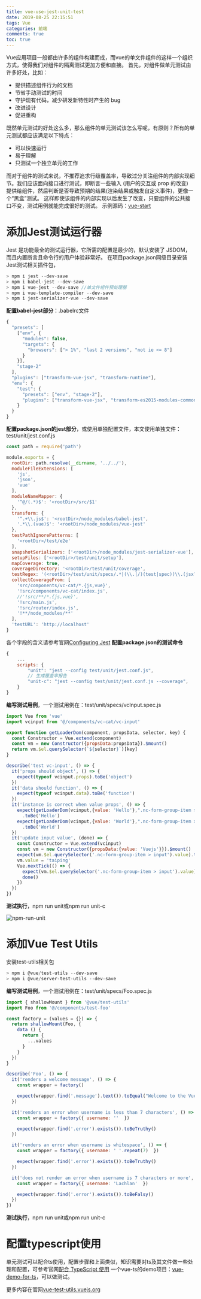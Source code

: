 ```yaml
---
title: vue-use-jest-unit-test
date: 2019-08-25 22:15:51
tags: Vue
categories: 前端
comments: true
toc: true
---
```


Vue应用项目一般都由许多的组件构建而成，而vue的单文件组件的这样一个组织方式，使得我们对组件的隔离测试更加方便和直接。
首先，对组件做单元测试由许多好处，比如：
<!--more-->
- 提供描述组件行为的文档
- 节省手动测试的时间
- 守护现有代码，减少研发新特性时产生的 bug
- 改进设计
- 促进重构

既然单元测试的好处这么多，那么组件的单元测试该怎么写呢，有原则？所有的单元测试都应该满足以下特点：

- 可以快速运行
- 易于理解
- 只测试一个独立单元的工作

而对于组件的测试来说，不推荐追求行级覆盖率，导致过分关注组件的内部实现细节。我们应该面向接口进行测试，即断言一些输入 (用户的交互或 prop 的改变) 提供给组件，然后判断是否导致预期的结果(渲染结果或触发自定义事件)，更像一个“黑盒”测试。
这样即使该组件的内部实现以后发生了改变，只要组件的公共接口不变，测试用例就能完成很好的测试。
示例源码：[vue-start](https://github.com/blueskyawen/vue-start)

# 添加Jest测试运行器
Jest 是功能最全的测试运行器，它所需的配置是最少的，默认安装了 JSDOM，而且内置断言且命令行的用户体验非常好。
在项目package.json同级目录安装Jest测试相关插件包，
```javascript
> npm i jest --dev-save
> npm i babel-jest --dev-save
> npm i vue-jest --dev-save //单文件组件预处理器
> npm i vue-template-compiler --dev-save
> npm i jest-serializer-vue --dev-save
```
**配置babel-jest部分**：.babelrc文件
```javascript
{
  "presets": [
    ["env", {
      "modules": false,
      "targets": {
        "browsers": ["> 1%", "last 2 versions", "not ie <= 8"]
      }
    }],
    "stage-2"
  ],
  "plugins": ["transform-vue-jsx", "transform-runtime"],
  "env": {
    "test": {
      "presets": ["env", "stage-2"],
      "plugins": ["transform-vue-jsx", "transform-es2015-modules-commonjs", "dynamic-import-node"]
    }
  }
}
```
**配置package.json的jest部分**，或使用单独配置文件，本文使用单独文件：test/unit/jest.conf.js
```javascript
const path = require('path')

module.exports = {
  rootDir: path.resolve(__dirname, '../../'),
  moduleFileExtensions: [
    'js',
    'json',
    'vue'
  ],
  moduleNameMapper: {
    '^@/(.*)$': '<rootDir>/src/$1'
  },
  transform: {
    '^.+\\.js$': '<rootDir>/node_modules/babel-jest',
    '.*\\.(vue)$': '<rootDir>/node_modules/vue-jest'
  },
  testPathIgnorePatterns: [
    '<rootDir>/test/e2e'
  ],
  snapshotSerializers: ['<rootDir>/node_modules/jest-serializer-vue'],
  setupFiles: ['<rootDir>/test/unit/setup'],
  mapCoverage: true,
  coverageDirectory: '<rootDir>/test/unit/coverage',
  testRegex: '(<rootDir>/test/unit/specs/.*|(\\.|/)(test|spec))\\.(jsx?|tsx?)$',
  collectCoverageFrom: [
    'src/components/vc-cat/*.{js,vue}',
    '!src/components/vc-cat/index.js',
    //'!src/**/*.{js,vue}',
    '!src/main.js',
    '!src/router/index.js',
    '!**/node_modules/**'
  ],
  'testURL': 'http://localhost'
}
```
各个字段的含义请参考官网[Configuring Jest](https://jestjs.io/docs/zh-Hans/configuration)
**配置package.json的测试命令**
```javascript
{
    ...
    scripts: {
        "unit": "jest --config test/unit/jest.conf.js",
        // 生成覆盖率报告
        "unit-c": "jest --config test/unit/jest.conf.js --coverage", 
    }
}
```
**编写测试用例**，一个测试用例在：test/unit/specs/vcInput.spec.js
```javascript
import Vue from 'vue'
import vcinput from '@/components/vc-cat/vc-input'

export function getLoaderDom(component, propsData, selector, key) {
  const Constructor = Vue.extend(component)
  const vm = new Constructor({propsData:propsData}).$mount()
  return vm.$el.querySelector(`${selector}`)[key]
}

describe('test vc-input', () => {
  it('props should object', () => {
    expect(typeof vcinput.props).toBe('object')
  })
  it('data should function', () => {
    expect(typeof vcinput.data).toBe('function')
  })
  it('instance is correct when value props', () => {
    expect(getLoaderDom(vcinput,{value: 'Hello'},".nc-form-group-item > input","value"))
      .toBe('Hello')
    expect(getLoaderDom(vcinput,{value: 'World'},".nc-form-group-item > input","value"))
      .toBe('World')
  })
  it('update input value', (done) => {
    const Constructor = Vue.extend(vcinput)
    const vm = new Constructor({propsData:{value: 'Vuejs'}}).$mount()
    expect(vm.$el.querySelector('.nc-form-group-item > input').value).toBe('Vuejs')
    vm.value = 'taiping'
    Vue.nextTick(() => {
      expect(vm.$el.querySelector('.nc-form-group-item > input').value).toBe('taiping')
      done()
    })
  })
})
```
**测试执行**，npm run unit或npm run unit-c

![npm-run-unit](/images/npm-run-unit.jpg)

# 添加Vue Test Utils 
安装test-utils相关包
```javascript
> npm i @vue/test-utils --dev-save
> npm i @vue/server-test-utils --dev-save
```
**编写测试用例**，一个测试用例在：test/unit/specs/Foo.spec.js
```javascript
import { shallowMount } from '@vue/test-utils'
import Foo from '@/components/test-foo'

const factory = (values = {}) => {
  return shallowMount(Foo, {
    data () {
      return {
        ...values
      }
    }
  })
}

describe('Foo', () => {
  it('renders a welcome message', () => {
    const wrapper = factory()

    expect(wrapper.find('.message').text()).toEqual("Welcome to the Vue Start")
  })

  it('renders an error when username is less than 7 characters', () => {
    const wrapper = factory({ username: ''  })

    expect(wrapper.find('.error').exists()).toBeTruthy()
  })

  it('renders an error when username is whitespace', () => {
    const wrapper = factory({ username: ' '.repeat(7)  })

    expect(wrapper.find('.error').exists()).toBeTruthy()
  })

  it('does not render an error when username is 7 characters or more', () => {
    const wrapper = factory({ username: 'Lachlan'  })

    expect(wrapper.find('.error').exists()).toBeFalsy()
  })
})

```
**测试执行**，npm run unit或npm run unit-c

# 配置typescript使用
单元测试可以配合ts使用，配置步骤和上面类似，知识需要对ts及其文件做一些处理和配置，可参考官网[配合 TypeScript 使用](https://vue-test-utils.vuejs.org/zh/guides/#配合-typescript-使用)
一个vue-ts的demo项目：[vue-demo-for-ts](https://github.com/blueskyawen/vue-demo-for-ts)，可以做测试。

更多内容在官网[vue-test-utils.vuejs.org](https://vue-test-utils.vuejs.org/zh/)




